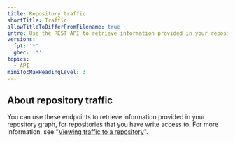 ```yaml
---
title: Repository traffic
shortTitle: Traffic
allowTitleToDifferFromFilename: true
intro: Use the REST API to retrieve information provided in your repository graph.
versions:
  fpt: '*'
  ghec: '*'
topics:
  - API
miniTocMaxHeadingLevel: 3
---
```


## About repository traffic

You can use these endpoints to retrieve information provided in your repository graph, for repositories that you have write access to. For more information, see "[Viewing traffic to a repository](/repositories/viewing-activity-and-data-for-your-repository/viewing-traffic-to-a-repository)".
